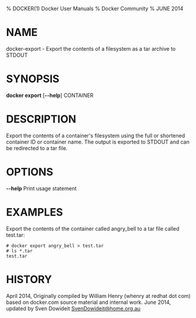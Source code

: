 % DOCKER(1) Docker User Manuals
% Docker Community
% JUNE 2014
# NAME
docker-export - Export the contents of a filesystem as a tar archive to STDOUT

# SYNOPSIS
**docker export**
[**--help**]
CONTAINER

# DESCRIPTION
Export the contents of a container's filesystem using the full or shortened
container ID or container name. The output is exported to STDOUT and can be
redirected to a tar file.

# OPTIONS
**--help**
  Print usage statement

# EXAMPLES
Export the contents of the container called angry_bell to a tar file
called test.tar:

    # docker export angry_bell > test.tar
    # ls *.tar
    test.tar

# HISTORY
April 2014, Originally compiled by William Henry (whenry at redhat dot com)
based on docker.com source material and internal work.
June 2014, updated by Sven Dowideit <SvenDowideit@home.org.au>
